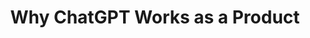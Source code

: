 ---
title: "Why ChatGPT Works as a Product"
slug: "why-chatgpt-works-as-a-product"
draft: false
event_date: "2024-05-07T12:00:00-05:00"
image: "/img/resources/webinars/why-chatgpt-works-as-a-product.webp"
name: "Why ChatGPT Works as a Product — A Model is Not a Solution!"
description: "Learn how to turn LLM & ML models into successful AI products like ChatGPT. Our CTO [Rebecca Bilbro, PhD](/authors/rebecca-bilbro) unpacks the key ingredients & actionable framework for building impactful AI solutions. She covers eight reasons AI products fail to make an impact."
events: ['Webinar']
registration_link:
call_to_action:
video_link: https://www.youtube.com/embed/pxdY5beCpv0?si=GtGW75JF1D5cjMTZ
audio_link: 
categories: ['Video']
presenters: ['Rebecca Bilbro']
topics: ['AI/ML', 'ChatGPT']
aliases: /resources/why-chatgpt-works-as-a-product
---